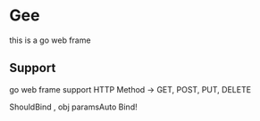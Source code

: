 # Gee
this is a go web frame

## Support

go web frame support HTTP Method -> 
GET, POST, PUT, DELETE

ShouldBind , obj paramsAuto Bind!
